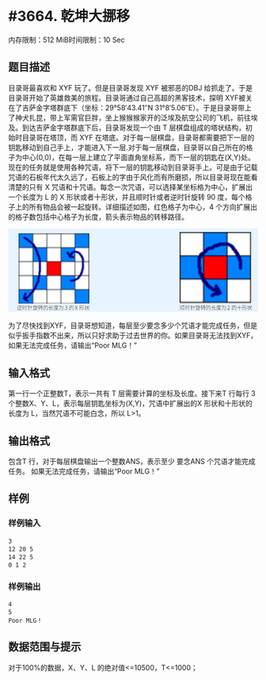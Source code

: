 # #3664. 乾坤大挪移 

内存限制：512 MiB时间限制：10 Sec

## 题目描述

目录哥最喜欢和 XYF 玩了。但是目录哥发现 XYF 被邪恶的DBJ 给抓走了。于是目录哥开始了英雄救美的旅程。目录哥通过自己高超的黑客技术，探明 XYF被关在了吉萨金字塔群底下（坐标：29&deg;58&prime;43.41&Prime;N 31&deg;8&prime;5.06&Prime;E）。于是目录哥带上了神犬扎昆，带上军需官巨胖，坐上猴猴猴家开的泛埃及航空公司的飞机，前往埃及。到达吉萨金字塔群底下后，目录哥发现一个由 T 层棋盘组成的塔状结构，初始时目录哥在塔顶，而 XYF 在塔底。对于每一层棋盘，目录哥都需要把下一层的钥匙移动到自己手上，才能进入下一层.对于每一层棋盘，目录哥以自己所在的格子为中心(0,0)，在每一层上建立了平面直角坐标系，而下一层的钥匙在(X,Y)处。现在的任务就是使用各种咒语，将下一层的钥匙移动到目录哥手上。可是由于记载咒语的石板年代太久远了，石板上的字由于风化而有所磨损，所以目录哥现在能看清楚的只有 X 咒语和十咒语。每念一次咒语，可以选择某坐标格为中心，扩展出一个长度为 L 的 X 形状或者十形状，并且顺时针或者逆时针旋转 90 度，每个格子上的所有物品会被一起旋转。详细描述如图，红色格子为中心，4 个方向扩展出的格子数包括中心格子为长度，箭头表示物品的转移路径。 

![](upload/201407/22(1).jpg)

为了尽快找到XYF，目录哥想知道，每层至少要念多少个咒语才能完成任务，但是似乎扳手指数不出来，所以只好求助于过去世界的你。如果目录哥无法找到XYF，如果无法完成任务，请输出&ldquo;Poor MLG！&rdquo; 

## 输入格式

第一行一个正整数T，表示一共有 T 层需要计算的坐标及长度。接下来T 行每行 3 个整数X、Y、L，表示每层钥匙坐标为(X,Y)，咒语中扩展出的X 形状和十形状的长度为 L，当然咒语不可能白念，所以 L>1。

## 输出格式

包含T 行，对于每层棋盘输出一个整数ANS，表示至少
要念ANS 个咒语才能完成任务。 
如果无法完成任务，请输出&ldquo;Poor MLG！&rdquo;   

 

## 样例

### 样例输入

    
    
    3 
    12 20 5 
    14 22 5 
    0 1 2 
    
    
    

### 样例输出

    
    
    4 
    5 
    Poor MLG！ 
    

## 数据范围与提示

对于100%的数据，X、Y、L 的绝对值<=10500，T<=1000； 
